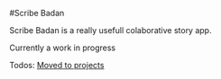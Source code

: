 #Scribe Badan

Scribe Badan is a really usefull colaborative story app.  

Currently a work in progress

Todos: [Moved to projects](https://github.com/CEREBR4L/scribe-badan/projects/1)


